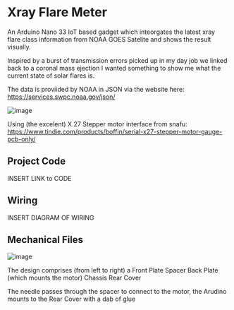 # Xray Flare Meter
An Arduino Nano 33 IoT based gadget which inteorgates the latest xray flare class information from NOAA GOES Satelite and shows the result visually.

Inspired by a burst of transmission errors picked up in my day job we linked back to a coronal mass ejection I wanted something to show me what the current state of solar flares is.

The data is proviided by NOAA in JSON via the website here: https://services.swpc.noaa.gov/json/

![image](https://user-images.githubusercontent.com/74270551/180198689-856a7521-7ceb-471e-8b40-b6d9c847180a.png)


Using (the excelent) X.27 Stepper motor interface from snafu: https://www.tindie.com/products/boffin/serial-x27-stepper-motor-gauge-pcb-only/


## Project Code

INSERT LINK to CODE

## Wiring

INSERT DIAGRAM OF WIRING

## Mechanical Files

![image](https://user-images.githubusercontent.com/74270551/180155837-8c465e86-1bfe-498d-afaa-9dbd630525f7.png)

The design comprises (from left to right) a 
Front Plate
Spacer
Back Plate (which mounts the motor)
Chassis
Rear Cover

The needle passes through the spacer to connect to the motor, the Arudino mounts to the Rear Cover with a dab of glue 
